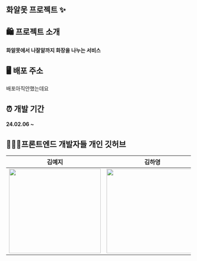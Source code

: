 ## 화알못 프로젝트 ✨

## 🛍 프로젝트 소개
#### 화알못에서 나잘알까지 화장을 나누는 서비스

## 🖥️ 배포 주소
배포아직안했는데요

## ⏰ 개발 기간
#### 24.02.06 ~

## 👩🏻‍💻프론트엔드 개발자들 개인 깃허브

|  김예지   |     김하영     | 
|   :--------:   |    :--------:    |
|   <a href="https://github.com/skwldwld"><img src="https://github.com/LikeLionHGU/12th-frontend/blob/7c44e74ca7e8bdc59ffa4cbcd93c01a719e58ab6/img/%EA%B9%80%EC%98%88%EC%A7%80.jpg" width="250" height="230"></a>  |  <a href="https://github.com/hayoung04"><img src="https://github.com/LikeLionHGU/12th-frontend/blob/7c44e74ca7e8bdc59ffa4cbcd93c01a719e58ab6/img/%EA%B9%80%ED%95%98%EC%98%81.jpg" width="250" height="230"></a>    | 
